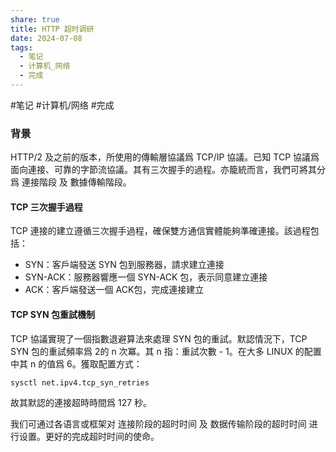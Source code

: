 ```yaml
---  
share: true  
title: HTTP 超时调研  
date: 2024-07-08  
tags:  
  - 笔记  
  - 计算机_网络  
  - 完成  
---  
```

  
#笔记 #计算机/网络  #完成  
  
### 背景  
  
HTTP/2 及之前的版本，所使用的傳輸層協議爲 TCP/IP 協議。已知 TCP 協議爲面向連接、可靠的字節流協議。其有三次握手的過程。亦籠統而言，我們可將其分爲 連接階段 及 數據傳輸階段。  
  
#### TCP 三次握手過程  
TCP 連接的建立遵循三次握手過程，確保雙方通信實體能夠準確連接。該過程包括：  
+ SYN：客戶端發送 SYN 包到服務器，請求建立連接  
+ SYN-ACK：服務器響應一個 SYN-ACK 包，表示同意建立連接  
+ ACK：客戶端發送一個 ACK包，完成連接建立  
  
#### TCP SYN 包重試機制  
TCP 協議實現了一個指數退避算法來處理 SYN 包的重試。默認情況下，TCP SYN 包的重試頻率爲 2的 n 次冪。其 n 指：重試次數 - 1。在大多 LINUX 的配置中其 n 的值爲 6。獲取配置方式：  
```shell  
sysctl net.ipv4.tcp_syn_retries  
```  
  
故其默認的連接超時時間爲 127 秒。   
  
我们可通过各语言或框架对 连接阶段的超时时间 及 数据传输阶段的超时时间 进行设置。更好的完成超时时间的使命。  
  
